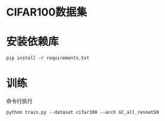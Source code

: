 # CIFAR100数据集

# 安装依赖库

```
pip install -r requirements.txt
```



# 训练

命令行执行
```
python train.py --dataset cifar100 --arch GC_all_resnet50
```





```

```

